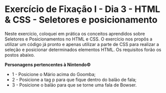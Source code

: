 # Exercício de Fixação I - Dia 3 - HTML & CSS - Seletores e posicionamento

Neste exercício, coloquei em prática os conceitos aprendidos sobre Seletores e Posicionamentos no HTML e CSS. O exercício nos propôs a utilizar um código já pronto e apenas utilizar a parte de CSS para realizar a seleção e posicionar determinados elementos HTML. Os requisitos forão os postos abaixo.

__Personagens pertencentes à Nintendo©__
- 1 - Posicione o Mário acima do Goomba;
- 2 - Posicione a tag p para que fique dentro do balão de fala;
- 3 - Posicione o balão para que se torne uma fala de Bowser.